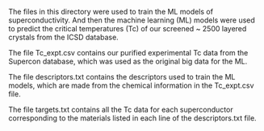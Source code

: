 The files in this directory were used to train the ML models of superconductivity.
And then the machine learning (ML) models were used to predict the critical 
temperatures (Tc) of our screened ~ 2500 layered crystals from the ICSD database.

The file Tc_expt.csv contains our purified experimental Tc data from the Supercon 
database, which was used as the original big data for the ML. 

The file descriptors.txt contains the descriptors used to train the ML models, which
are made from the chemical information in the Tc_expt.csv file.

The file targets.txt contains all the Tc data for each superconductor corresponding
to the materials listed in each line of the descriptors.txt file.
